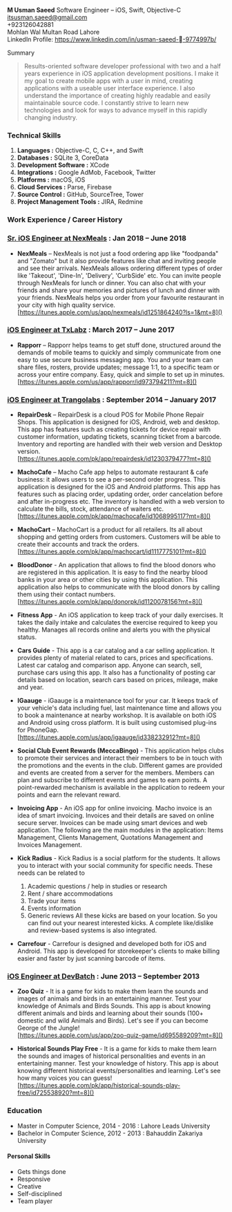 **M Usman Saeed** Software Engineer – iOS, Swift, Objective-C  
<itsusman.saeed@gmail.com>      
      +923126042881    Mohlan WalMultan Road Lahore  
LinkedIn Profile:
<https://www.linkedin.com/in/usman-saeed--9774997b/>

Summary

> Results-oriented software developer professional with two and a half years experience in iOS application development positions. I make it my goal to create mobile apps with a user in mind, creating applications with a useable user interface experience. I also understand the importance of creating highly readable and easily maintainable source code. I constantly strive to learn new technologies and look for ways to advance myself in this rapidly changing industry.

### **Technical Skills**

1. **Languages :** Objective-C, C, C++, and Swift
2. **Databases :** SQLite 3, CoreData
3. **Development Software :** XCode
4. **Integrations :** Google AdMob, Facebook, Twitter
5. **Platforms :** macOS, iOS
6. **Cloud Services :** Parse, Firebase
7. **Source Control :** GitHub, SourceTree, Tower
8. **Project Management Tools :** JIRA, Redmine

### **Work Experience / Career History**


### [Sr. iOS Engineer at NexMeals](https://www.nexmeals.com) : Jan 2018 – June 2018

* **NexMeals** – NexMeals is not just a food ordering app like "foodpanda" and "Zomato" but it also provide features like chat and inviting people and see their arrivals. NexMeals allows ordering different types of order like 'Takeout', 'Dine-In', 'Delivery', 'CurbSide' etc. You can invite people through NexMeals for lunch or dinner. You can also chat with your friends and share your memories and pictures of lunch and dinner with your friends. NexMeals helps you order from your favourite restaurant in your city with high quality service.  
[https://itunes.apple.com/us/app/nexmeals/id1251864240?ls=1&mt=8]()

### [iOS Engineer at TxLabz](https://txlabz.com) : March 2017 – June 2017

* **Rapporr** – Rapporr helps teams to get stuff done, structured around the demands of mobile teams to quickly and simply communicate from one easy to use secure business messaging app. You and your team can share files, rosters, provide updates; message 1:1, to a specific team or across your entire company. Easy, quick and simple to set up in minutes.  
[https://itunes.apple.com/us/app/rapporr/id973794211?mt=8]()

### [iOS Engineer at Trangolabs](http://trangolabs.com) : September 2014 – January 2017

* **RepairDesk** – RepairDesk is a cloud POS for Mobile Phone Repair Shops. This application is designed for iOS, Android, web and desktop. This app has features such as creating tickets for device repair with customer information, updating tickets, scanning ticket from a barcode. Inventory and reporting are handled with their web version and Desktop version.   
[https://itunes.apple.com/pk/app/repairdesk/id1230379477?mt=8]()

* **MachoCafe** – Macho Cafe app helps to automate restaurant & cafe business: it allows users to see a per-second order progress. This application is designed for the iOS and Android platforms. This app has features such as placing order, updating order, order cancelation before and after in-progress etc. The inventory is handled with a web version to calculate the bills, stock, attendance of waiters etc.  
[https://itunes.apple.com/pk/app/machocafe/id1068995117?mt=8]()

* **MachoCart** – MachoCart is a product for all retailers. Its all about shopping and getting orders from customers. Customers will be able to create their accounts and track the orders.  
 [https://itunes.apple.com/pk/app/machocart/id1117775101?mt=8]()

* **BloodDonor** - An application that allows to find the blood donors who are registered in this application. It is easy to find the nearby blood banks in your area or other cities by using this application. This application also helps to communicate with the blood donors by calling them using their contact numbers.  
[https://itunes.apple.com/pk/app/donorpk/id1120078156?mt=8]()

* **Fitness App** - An iOS application to keep track of your daily exercises. It takes the daily intake and calculates the exercise required to keep you healthy. Manages all records online and alerts you with the physical status.

* **Cars Guide** - This app is a car catalog and a car selling application. It provides plenty of material related to cars, prices and specifications. Latest car catalog and comparison app. Anyone can search, sell, purchase cars using this app. It also has a functionality of posting car details based on location, search cars based on prices, mileage, make and year.

* **IGaauge** - iGaauge is a maintenance tool for your car. It keeps track of your vehicle's data including fuel, last maintenance time and allows you to book a maintenance at nearby workshop. It is available on both iOS and Android using cross platform. It is built using customised plug-ins for PhoneGap.  
[https://itunes.apple.com/us/app/igaauge/id338232912?mt=8]()

* **Social Club Event Rewards (MeccaBingo)** - This application helps clubs to promote their services and interact their members to be in touch with the promotions and the events in the club.
Different games are provided and events are created from a server for the members. Members can plan and subscribe to different events and games to earn points.
A point-rewarded mechanism is available in the application to redeem your points and earn the relevant reward.

* **Invoicing App** - An iOS app for online invoicing. Macho invoice is an idea of smart invoicing. Invoices
and their details are saved on online secure server. Invoices can be made using smart devices and web application.
The following are the main modules in the application: Items Management, Clients Management, Quotations Management and Invoices Management.

* **Kick Radius** - Kick Radius is a social platform for the students. It allows you to interact with your social community for specific needs. These needs can be related to

	1. Academic questions / help in studies or research
	2. Rent / share accommodations
	3. Trade your items
	4. Events information
	5. Generic reviews
	All these kicks are based on your location. So you can find out your nearest interested kicks. A complete like/dislike and review-based systems is also integrated.

* **Carrefour** - Carrefour is designed and developed both for iOS and Android. This app is developed for storekeeper's clients to make billing easier and faster by just scanning barcode of items.

### [iOS Engineer at DevBatch](https://www.devbatch.com) :   June 2013 – September 2013

* **Zoo Quiz** - It is a game for kids to make them learn the sounds and images of animals and birds in an entertaining manner. Test your knowledge of Animals and Birds Sounds. This app is about knowing different animals and birds and learning about their sounds (100+ domestic and wild Animals and Birds). Let's see if you can become George of the Jungle!  
[https://itunes.apple.com/us/app/zoo-quiz-game/id695589209?mt=8]()

* **Historical Sounds Play Free** - It is a game for kids to make them learn the sounds and images of historical personalities and events in an entertaining manner. Test your knowledge of history. This app is about knowing different historical events/personalities and learning. Let's see how many voices you can guess!   
[https://itunes.apple.com/pk/app/historical-sounds-play-free/id725538920?mt=8]()

### **Education**

* Master in Computer Science, 2014 - 2016 : Lahore Leads University
* Bachelor in Computer Science, 2012 - 2013 : Bahauddin Zakariya University

#### **Personal Skills**

* Gets things done
* Responsive
* Creative
* Self-disciplined
* Team player